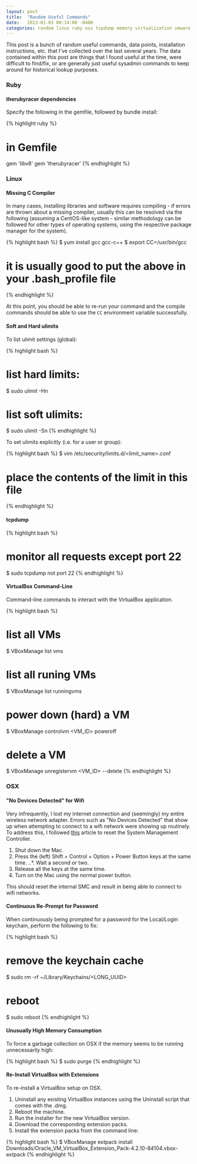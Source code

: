```yaml
---
layout: post
title:  "Random Useful Commands"
date:   2013-01-03 08:14:08 -0400
categories: random linux ruby osx tcpdump memory virtualization vmware
---
```

This post is a bunch of random useful commands, data points, installation instructions, etc. that I've
collected over the last several years. The data contained within this post are things that I found useful
at the time, were difficult to find/fix, or are generally just useful sysadmin commands to keep around
for historical lookup purposes.

### Ruby

#### therubyracer dependencies

Specify the following in the gemfile, followed by bundle install:

{% highlight ruby %}
# in Gemfile
gem 'libv8'
gem 'therubyracer'
{% endhighlight %}

### Linux

#### Missing C Compiler

In many cases, installing libraries and software requires compiling - if errors are thrown about
a missing compiler, usually this can be resolved via the following (assuming a CentOS-like system -
similar methodology can be followed for other types of operating systems, using the respective
package manager for the system).

{% highlight bash %}
$ yum install gcc gcc-c++
$ export CC=/usr/bin/gcc
# it is usually good to put the above in your .bash_profile file
{% endhighlight %}

At this point, you should be able to re-run your command and the compile commands should be able
to use the `CC` environment variable successfully.

#### Soft and Hard ulimits

To list ulimit settings (global):

{% highlight bash %}
# list hard limits:
$ sudo ulimit -Hn
# list soft ulimits:
$ sudo ulimit -Sn
{% endhighlight %}

To set ulimits explicitly (i.e. for a user or group):

{% highlight bash %}
$ vim /etc/security/limits.d/<limit_name>.conf
# place the contents of the limit in this file
{% endhighlight %}

#### tcpdump

{% highlight bash %}
# monitor all requests except port 22
$ sudo tcpdump not port 22
{% endhighlight %}

#### VirtualBox Command-Line

Command-line commands to interact with the VirtualBox application.

{% highlight bash %}
# list all VMs
$ VBoxManage list vms
# list all runing VMs
$ VBoxManage list runningvms
# power down (hard) a VM
$ VBoxManage controlvm <VM_ID> poweroff
# delete a VM
$ VBoxManage unregistervm <VM_ID> --delete
{% endhighlight %}

### OSX

#### "No Devices Detected" for Wifi

Very infrequently, I lost my internet connection and (seemingly) my entire wireless network adapter.
Errors such as "No Devices Detected" that show up when attempting to connect to a wifi network were
showing up routinely. To address this, I followed [this]() article to reset the System Management
Controller.

1. Shut down the Mac.
2. Press the (left) Shift + Control + Option + Power Button keys at the same time.
..*. Wait a second or two.
3. Release all the keys at the same time.
4. Turn on the Mac using the normal power button.

This should reset the internal SMC and result in being able to connect to wifi networks.

#### Continuous Re-Prompt for Password

When continuously being prompted for a password for the Local/Login keychain, perform the
following to fix:

{% highlight bash %}
# remove the keychain cache
$ sudo rm -rf ~/Library/Keychains/<LONG_UUID>
# reboot
$ sudo reboot
{% endhighlight %}

#### Unusually High Memory Consumption

To force a garbage collection on OSX if the memory seems to be running unnecessarily high:

{% highlight bash %}
$ sudo purge
{% endhighlight %}

#### Re-Install VirtualBox with Extensions

To re-install a VirtualBox setup on OSX.

1. Uninstall any existing VirtualBox instances using the Uninstall script that comes with the .dmg.
2. Reboot the machine.
3. Run the installer for the new VirtualBox version.
4. Download the corresponding extension packs.
5. Install the extension packs from the command line:

{% highlight bash %}
$ VBoxManage extpack install Downloads/Oracle_VM_VirtualBox_Extension_Pack-4.2.10-84104.vbox-extpack
{% endhighlight %}
